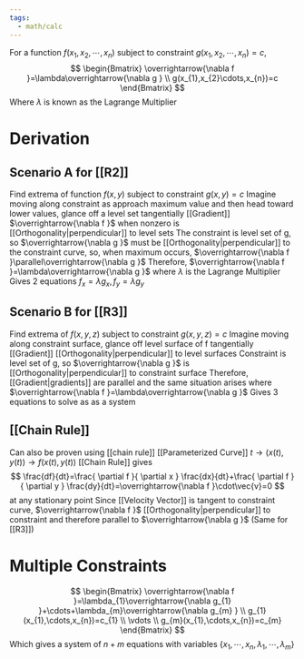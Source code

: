 ```yaml
---
tags:
  - math/calc
---
```

For a function $f(x_{1},x_{2},\cdots,x_{n})$ subject to constraint $g(x_{1},x_{2},\cdots,x_{n})=c$,
$$
\begin{Bmatrix}
\overrightarrow{\nabla f }=\lambda\overrightarrow{\nabla g } \\
g(x_{1},x_{2}\cdots,x_{n})=c
\end{Bmatrix}
$$
Where $\lambda$ is known as the Lagrange Multiplier
# Derivation
## Scenario A for [[R2]]
Find extrema of function $f(x,y)$ subject to constraint $g(x,y)=c$
Imagine moving along constraint as approach maximum value and then head toward lower values, glance off a level set tangentially
[[Gradient]] $\overrightarrow{\nabla f }$ when nonzero is [[Orthogonality|perpendicular]] to level sets
The constraint is level set of g, so $\overrightarrow{\nabla g }$ must be [[Orthogonality|perpendicular]] to the constraint curve, so, when maximum occurs, $\overrightarrow{\nabla f }\parallel\overrightarrow{\nabla g }$
Therefore, $\overrightarrow{\nabla f }=\lambda\overrightarrow{\nabla g }$ where $\lambda$ is the Lagrange Multiplier
Gives 2 equations $f_{x}=\lambda g_{x},f_{y}=\lambda g_{y}$
## Scenario B for [[R3]]
Find extrema of $f(x,y,z)$ subject to constraint $g(x,y,z)=c$
Imagine moving along constraint surface, glance off level surface of f tangentially
[[Gradient]] [[Orthogonality|perpendicular]] to level surfaces
Constraint is level set of g, so $\overrightarrow{\nabla g }$ is [[Orthogonality|perpendicular]] to constraint surface
Therefore, [[Gradient|gradients]] are parallel and the same situation arises where $\overrightarrow{\nabla f }=\lambda\overrightarrow{\nabla g }$
Gives 3 equations to solve as as a system
## [[Chain Rule]]
Can also be proven using [[chain rule]]
[[Parameterized Curve]] $t\to(x(t),y(t))\to f(x(t),y(t))$
[[Chain Rule]] gives
$$
\frac{df}{dt}=\frac{ \partial f }{ \partial x } \frac{dx}{dt}+\frac{ \partial f }{ \partial y } \frac{dy}{dt}=\overrightarrow{\nabla f }\cdot\vec{v}=0
$$
at any stationary point
Since [[Velocity Vector]] is tangent to constraint curve, $\overrightarrow{\nabla f }$ [[Orthogonality|perpendicular]] to constraint and therefore parallel to $\overrightarrow{\nabla g }$
(Same for [[R3]])
# Multiple Constraints
$$
\begin{Bmatrix}
\overrightarrow{\nabla f }=\lambda_{1}\overrightarrow{\nabla g_{1} }+\cdots+\lambda_{m}\overrightarrow{\nabla g_{m} } \\
g_{1}(x_{1},\cdots,x_{n})=c_{1} \\
\vdots \\
g_{m}(x_{1},\cdots,x_{n})=c_{m}
\end{Bmatrix}
$$
Which gives a system of $n+m$ equations with variables $\{x_{1},\cdots,x_{n},\lambda_{1},\cdots,\lambda_{m}\}$